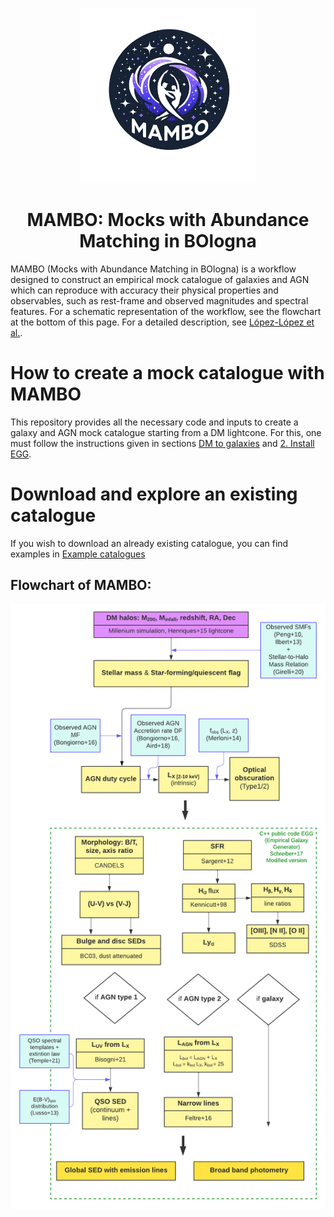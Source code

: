 <p align="center">
  <img width = "280" src="docs/MAMBO_logo.png?raw=true"/>
</p>
<h1 align="center">MAMBO: Mocks with Abundance Matching in BOlogna</h1>

MAMBO (Mocks with Abundance Matching in BOlogna) is a workflow designed to construct an empirical mock catalogue of
galaxies and AGN which can reproduce with accuracy their physical properties and observables, such as rest-frame and observed magnitudes
and spectral features. For a schematic representation of the workflow, see the flowchart at the bottom of this page. For a detailed description, see [López-López et al.](link_to_paper).



# How to create a mock catalogue with MAMBO
This repository provides all the necessary code and inputs to create a galaxy and AGN mock catalogue starting from a DM lightcone. For this,
one must follow the instructions given in sections [DM to galaxies](https://github.com/xalolo/MAMBO/tree/main/1.%20Create%20lightcone%20(part%201)) and 
[2. Install EGG](https://github.com/xalolo/MAMBO/tree/main/2.%20Install%20EGG).

# Download and explore an existing catalogue
If you wish to download an already existing catalogue, you can find examples in [Example catalogues](https://github.com/xalolo/MAMBO/tree/main/Example%20catalogues)

## Flowchart of MAMBO:

<p align="center">
  <img width = "800" src="docs/MAMBO_flowchart.png?raw=true"/>
</p>
